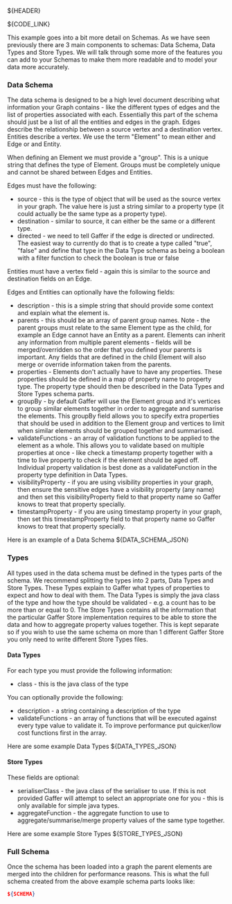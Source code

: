 ${HEADER}

${CODE_LINK}

This example goes into a bit more detail on Schemas. As we have seen previously there are 3 main components to schemas: Data Schema, Data Types and Store Types. We will talk through some more of the features you can add to your Schemas to make them more readable and to model your data more accurately.


### Data Schema
The data schema is designed to be a high level document describing what information your Graph contains - like the different types of edges and the list of properties associated with each. Essentially this part of the schema should just be a list of all the entities and edges in the graph. Edges describe the relationship between a source vertex and a destination vertex. Entities describe a vertex. We use the term "Element" to mean either and Edge or and Entity.

When defining an Element we must provide a "group". This is a unique string that defines the type of Element. Groups must be completely unique and cannot be shared between Edges and Entities.

Edges must have the following:
- source - this is the type of object that will be used as the source vertex in your graph. The value here is just a string similar to a property type (it could actually be the same type as a property type).
- destination - similar to source, it can either be the same or a different type.
- directed - we need to tell Gaffer if the edge is directed or undirected. The easiest way to currently do that is to create a type called "true", "false" and define that type in the Data Type schema as being a boolean with a filter function to check the boolean is true or false

Entities must have a vertex field - again this is similar to the source and destination fields on an Edge.


Edges and Entities can optionally have the following fields:
- description - this is a simple string that should provide some context and explain what the element is.
- parents - this should be an array of parent group names. Note - the parent groups must relate to the same Element type as the child, for example an Edge cannot have an Entity as a parent. Elements can inherit any information from multiple parent elements - fields will be merged/overridden so the order that you defined your parents is important. Any fields that are defined in the child Element will also merge or override information taken from the parents.
- properties - Elements don't actually have to have any properties. These properties should be defined in a map of property name to property type. The property type should then be described in the Data Types and Store Types schema parts.
- groupBy - by default Gaffer will use the Element group and it's vertices to group similar elements together in order to aggregate and summarise the elements. This groupBy field allows you to specify extra properties that should be used in addition to the Element group and vertices to limit when similar elements should be grouped together and summarised.
- validateFunctions - an array of validation functions to be applied to the element as a whole. This allows you to validate based on multiple properties at once - like check a timestamp property together with a time to live property to check if the element should be aged off. Individual property validation is best done as a validateFunction in the property type definition in Data Types.
- visibilityProperty - if you are using visibility properties in your graph, then ensure the sensitive edges have a visibility property (any name) and then set this visibilityProperty field to that property name so Gaffer knows to treat that property specially.
- timestampProperty - if you are using timestamp property in your graph, then set this timestampProperty field to that property name so Gaffer knows to treat that property specially.

Here is an example of a Data Schema
${DATA_SCHEMA_JSON}


### Types
All types used in the data schema must be defined in the types parts of the schema. We recommend splitting the types into 2 parts, Data Types and Store Types. These Types explain to Gaffer what types of properties to expect and how to deal with them.
The Data Types is simply the java class of the type and how the type should be validated - e.g. a count has to be more than or equal to 0.
The Store Types contains all the information that the particular Gaffer Store implementation requires to be able to store the data and how to aggregate property values together. This is kept separate so if you wish to use the same schema on more than 1 different Gaffer Store you only need to write different Store Types files.


#### Data Types
For each type you must provide the following information:

- class - this is the java class of the type

You can optionally provide the following:

- description - a string containing a description of the type
- validateFunctions - an array of functions that will be executed against every type value to validate it. To improve performance put quicker/low cost functions first in the array.

Here are some example Data Types
${DATA_TYPES_JSON}

#### Store Types
These fields are optional:

- serialiserClass - the java class of the serialiser to use. If this is not provided Gaffer will attempt to select an appropriate one for you - this is only available for simple java types.
- aggregateFunction - the aggregate function to use to aggregate/summarise/merge property values of the same type together.

Here are some example Store Types
${STORE_TYPES_JSON}


### Full Schema
Once the schema has been loaded into a graph the parent elements are merged into the children for performance reasons. This is what the full schema created from the above example schema parts looks like:

```json
${SCHEMA}
```

